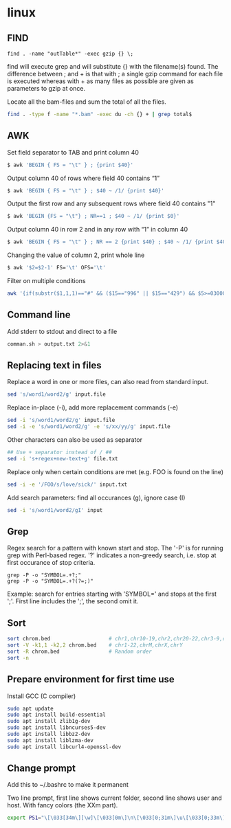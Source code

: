 # linux

## FIND
```
find . -name "outTable*" -exec gzip {} \;
```

find will execute grep and will substitute {} with the filename(s) found. The difference between ; and + is that with ; a single gzip command for each file is executed whereas with + as many files as possible are given as parameters to gzip at once.

Locate all the bam-files and sum the total of all the files.
```bash
find . -type f -name "*.bam" -exec du -ch {} + | grep total$
```

## AWK

Set field separator to TAB and print column 40
```bash
$ awk 'BEGIN { FS = "\t" } ; {print $40}'
```

Output column 40 of rows where field 40 contains “1”
```bash
$ awk 'BEGIN { FS = "\t" } ; $40 ~ /1/ {print $40}'
```

Output the first row and any subsequent rows where field 40 contains "1"
```bash
$ awk 'BEGIN {FS = "\t"} ; NR==1 ; $40 ~ /1/ {print $0}'
```

Output column 40 in row 2 and in any row with “1” in column 40 
```bash
$ awk 'BEGIN { FS = "\t" } ; NR == 2 {print $40} ; $40 ~ /1/ {print $40}'
```

Changing the value of column 2, print whole line
```bash
$ awk '$2=$2-1' FS='\t' OFS='\t'
```

Filter on multiple conditions
```bash
awk '{if(substr($1,1,1)=="#" && ($15=="996" || $15=="429") && $5>=030000 && $5<=035000) print $0}'
```

## Command line

Add stderr to stdout and direct to a file
```bash
comman.sh > output.txt 2>&1
```

## Replacing text in files

Replace a word in one or more files, can also read from standard input.
```bash
sed 's/word1/word2/g' input.file
```

Replace in-place (-i), add more replacement commands (-e)
```bash
sed -i 's/word1/word2/g' input.file
sed -i -e 's/word1/word2/g' -e 's/xx/yy/g' input.file
```

Other characters can also be used as separator
```bash
## Use + separator instead of / ##
sed -i 's+regex+new-text+g' file.txt
```

Replace only when certain conditions are met (e.g. FOO is found on the line)
```bash
sed -i -e '/FOO/s/love/sick/' input.txt
```

Add search parameters: find all occurances (g), ignore case (I)
```bash
sed -i 's/word1/word2/gI' input
```

## Grep

Regex search for a pattern with known start and stop. The '-P' is for running grep with Perl-based regex. '?' indicates a non-greedy search, i.e. stop at first occurance of stop criteria.
```
grep -P -o "SYMBOL=.+?;" 
grep -P -o "SYMBOL=.+?(?=;)"
```
Example: search for entries starting with 'SYMBOL=' and stops at the first ';'. First line includes the ';', the second omit it.

## Sort

```bash
sort chrom.bed                   # chr1,chr10-19,chr2,chr20-22,chr3-9,chrM,chrX,chrY
sort -V -k1,1 -k2,2 chrom.bed    # chr1-22,chrM,chrX,chrY
sort -R chrom.bed                # Random order
sort -n 
```
## Prepare environment for first time use

Install GCC (C compiler)
```bash
sudo apt update
sudo apt install build-essential
sudo apt install zlib1g-dev
sudo apt install libncurses5-dev
sudo apt install libbz2-dev
sudo apt install liblzma-dev
sudo apt install libcurl4-openssl-dev
```

## Change prompt

Add this to ~/.bashrc to make it permanent

Two line prompt, first line shows current folder, second line shows user and host. With fancy colors (the XXm part).
```bash
export PS1="\[\033[34m\][\w]\[\033[0m\]\n\[\033[0;31m\]\u\[\033[0;33m\]@\[\033[36m\]\h\[\033[35m\]-> \[\033[0m\]"
```
